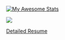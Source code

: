 
[![My Awesome Stats](https://awesome-github-stats.azurewebsites.net/user-stats/6za?cardType=level&theme=tokyonight&preferLogin=true&Border=000000)](https://git.io/awesome-stats-card)


![](https://github-readme-stats.vercel.app/api/top-langs/?username=6za&theme=tokyonight&hide_progress=true&langs_count=10)



[Detailed Resume](https://kaxios.github.io/)


